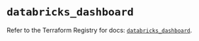 # `databricks_dashboard`

Refer to the Terraform Registry for docs: [`databricks_dashboard`](https://registry.terraform.io/providers/databricks/databricks/1.72.0/docs/resources/dashboard).
